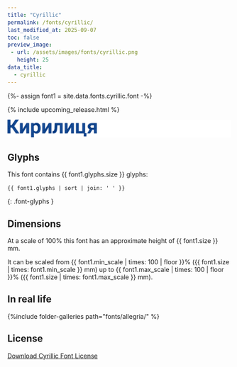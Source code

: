 ```yaml
---
title: "Cyrillic"
permalink: /fonts/cyrillic/
last_modified_at: 2025-09-07
toc: false
preview_image:
 - url: /assets/images/fonts/cyrillic.png
   height: 25
data_title:
  - cyrillic
---
```

{%- assign font1 = site.data.fonts.cyrillic.font -%}

{% include upcoming_release.html %}

![Cyrillic](/assets/images/fonts/cyrillic.png)

## Glyphs

This font contains  {{ font1.glyphs.size }} glyphs:

```
{{ font1.glyphs | sort | join: ' ' }}
```
{: .font-glyphs }

## Dimensions

At a scale of 100% this font has an approximate height of {{ font1.size }} mm. 

It can be scaled from {{ font1.min_scale | times: 100 | floor }}% ({{ font1.size | times: font1.min_scale }} mm)
up to {{ font1.max_scale | times: 100 | floor }}% ({{ font1.size | times: font1.max_scale }} mm).

## In real life 

{%include folder-galleries path="fonts/allegria/" %}

## License

[Download Cyrillic Font License](https://github.com/inkstitch/inkstitch/tree/main/fonts/cyrillic/LICENSE)
